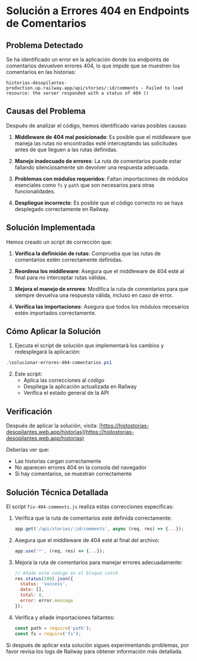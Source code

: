 # Solución a Errores 404 en Endpoints de Comentarios

## Problema Detectado

Se ha identificado un error en la aplicación donde los endpoints de comentarios devuelven errores 404, lo que impide que se muestren los comentarios en las historias:

```
historias-desopilantes-production.up.railway.app/api/stories/:id/comments - Failed to load resource: the server responded with a status of 404 ()
```

## Causas del Problema

Después de analizar el código, hemos identificado varias posibles causas:

1. **Middleware de 404 mal posicionado**: Es posible que el middleware que maneja las rutas no encontradas esté interceptando las solicitudes antes de que lleguen a las rutas definidas.

2. **Manejo inadecuado de errores**: La ruta de comentarios puede estar fallando silenciosamente sin devolver una respuesta adecuada.

3. **Problemas con módulos requeridos**: Faltan importaciones de módulos esenciales como `fs` y `path` que son necesarios para otras funcionalidades.

4. **Despliegue incorrecto**: Es posible que el código correcto no se haya desplegado correctamente en Railway.

## Solución Implementada

Hemos creado un script de corrección que:

1. **Verifica la definición de rutas**: Comprueba que las rutas de comentarios estén correctamente definidas.

2. **Reordena los middleware**: Asegura que el middleware de 404 esté al final para no interceptar rutas válidas.

3. **Mejora el manejo de errores**: Modifica la ruta de comentarios para que siempre devuelva una respuesta válida, incluso en caso de error.

4. **Verifica las importaciones**: Asegura que todos los módulos necesarios estén importados correctamente.

## Cómo Aplicar la Solución

1. Ejecuta el script de solución que implementará los cambios y redesplegará la aplicación:

```powershell
.\solucionar-errores-404-comentarios.ps1
```

2. Este script:
   - Aplica las correcciones al código
   - Despliega la aplicación actualizada en Railway
   - Verifica el estado general de la API

## Verificación

Después de aplicar la solución, visita:
[https://histostorias-desopilantes.web.app/historias](https://histostorias-desopilantes.web.app/historias)

Deberías ver que:
- Las historias cargan correctamente
- No aparecen errores 404 en la consola del navegador
- Si hay comentarios, se muestran correctamente

## Solución Técnica Detallada

El script `fix-404-comments.js` realiza estas correcciones específicas:

1. Verifica que la ruta de comentarios esté definida correctamente:
   ```javascript
   app.get('/api/stories/:id/comments', async (req, res) => {...});
   ```

2. Asegura que el middleware de 404 esté al final del archivo:
   ```javascript
   app.use('*', (req, res) => {...});
   ```

3. Mejora la ruta de comentarios para manejar errores adecuadamente:
   ```javascript
   // Añade este código en el bloque catch
   res.status(200).json({
     status: 'success',
     data: [],
     total: 0,
     error: error.message
   });
   ```

4. Verifica y añade importaciones faltantes:
   ```javascript
   const path = require('path');
   const fs = require('fs');
   ```

Si después de aplicar esta solución sigues experimentando problemas, por favor revisa los logs de Railway para obtener información más detallada.
